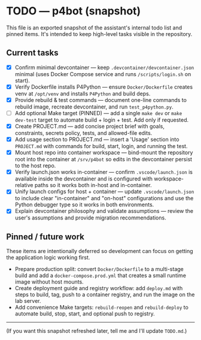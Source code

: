 # TODO — p4bot (snapshot)

This file is an exported snapshot of the assistant's internal todo list and pinned items. It's intended to keep high-level tasks visible in the repository.

## Current tasks

- [x] Confirm minimal devcontainer — keep `.devcontainer/devcontainer.json` minimal (uses Docker Compose service and runs `/scripts/login.sh` on start).
- [x] Verify Dockerfile installs P4Python — ensure `Docker/Dockerfile` creates venv at `/opt/venv` and installs `P4Python` and build deps.
- [x] Provide rebuild & test commands — document one-line commands to rebuild image, recreate devcontainer, and run `test_p4python.py`.
- [ ] Add optional Make target (PINNED) — add a single `make dev` or `make dev-test` target to automate build + login + test. Add only if requested.
- [x] Create PROJECT.md — add concise project brief with goals, constraints, secrets policy, tests, and allowed-file edits.
- [x] Add usage section to PROJECT.md — insert a 'Usage' section into `PROJECT.md` with commands for build, start, login, and running the test.
- [x] Mount host repo into container workspace — bind-mount the repository root into the container at `/srv/p4bot` so edits in the devcontainer persist to the host repo.
- [x] Verify launch.json works in-container — confirm `.vscode/launch.json` is available inside the devcontainer and is configured with workspace-relative paths so it works both in-host and in-container.
- [x] Unify launch configs for host + container — update `.vscode/launch.json` to include clear "in-container" and "on-host" configurations and use the Python debugger type so it works in both environments.
- [x] Explain devcontainer philosophy and validate assumptions — review the user's assumptions and provide migration recommendations.

## Pinned / future work

These items are intentionally deferred so development can focus on getting the application logic working first.

- Prepare production split: convert `Docker/Dockerfile` to a multi-stage build and add a `docker-compose.prod.yml` that creates a small runtime image without host mounts.
- Create deployment guide and registry workflow: add `deploy.md` with steps to build, tag, push to a container registry, and run the image on the lab server.
- Add convenience Make targets: `rebuild-reopen` and `rebuild-deploy` to automate build, stop, start, and optional push to registry.


---

(If you want this snapshot refreshed later, tell me and I'll update `TODO.md`.)

